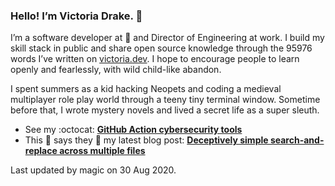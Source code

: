 ### Hello! I’m Victoria Drake. 👋

I’m a software developer at 💜 and Director of Engineering at work. I build my skill stack in public and share open source knowledge through the 95976 words I’ve written on [victoria.dev](https://victoria.dev). I hope to encourage people to learn openly and fearlessly, with wild child-like abandon.

I spent summers as a kid hacking Neopets and coding a medieval multiplayer role play world through a teeny tiny terminal window. Sometime before that, I wrote mystery novels and lived a secret life as a super sleuth.

- See my :octocat: **[GitHub Action cybersecurity tools](https://github.com/search?q=user%3Avictoriadrake+GitHub+Action+security)**
- This 🥑 says they 👏 my latest blog post: **[Deceptively simple search-and-replace across multiple files](https://victoria.dev/blog/deceptively-simple-search-and-replace-across-multiple-files/)**

Last updated by magic on 30 Aug 2020.
